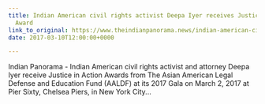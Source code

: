 ```yaml
---
title: Indian American civil rights activist Deepa Iyer receives Justice in Action
  Award
link_to_original: https://www.theindianpanorama.news/indian-american-civil-rights-activist-deepa-iyer-receives-justice-action-award/#.WMQtDhIrKT8)
date: 2017-03-10T12:00:00+0000

---
```

Indian Panorama - Indian American civil rights activist and attorney Deepa Iyer receive Justice in Action Awards from The Asian American Legal Defense and Education Fund (AALDF) at its 2017 Gala on March 2, 2017 at Pier Sixty, Chelsea Piers, in New York City...